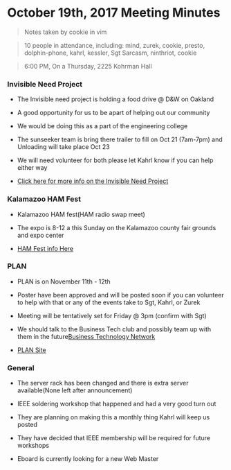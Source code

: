 # October 19th, 2017 Meeting Minutes
> Notes taken by cookie in vim

> 10 people in attendance, including: mind, zurek, cookie, presto, dolphin-phone, kahrl, kessler, Sgt Sarcasm, ninthriot, cookie

> 6:00 PM, On a Thursday, 2225 Kohrman Hall


### Invisible Need Project

- The Invisible need project is holding a food drive @ D&W on Oakland

- A good opportunity for us to be apart of helping out our community

- We would be doing this as a part of the engineering college

- The sunseeker team is bring there trailer to fill on Oct 21 (7am-7pm) and Unloading will take place Oct 23

- We will need volunteer for both please let Kahrl know if you can help either way

- [Click here for more info on the Invisible Need Project](http://www.mywmu.com/s/1428/gid2/index.aspx?sid=1428&gid=2&pgid=2030)


### Kalamazoo HAM Fest

- Kalamazoo HAM fest(HAM radio swap meet)

- The expo is 8-12 a this  Sunday on the Kalamazoo county fair grounds and expo center

- [HAM Fest info Here](http://www.kalamazoohamfest.org/)


### PLAN

- PLAN is on  November 11th - 12th

- Poster have been approved and  will be posted soon if you can volunteer to help with that or any of the events take to Sgt, Kahrl, or Zurek

- Meeting will be tentatively set for Friday @ 3pm (confirm with Sgt)

- We should talk to the Business Tech club and possibly team up with them in the future[Business Technology Network](https://www.facebook.com/groups/wmubtn/)

- [PLAN Site](https://whatistheplan.com)

### General 

- The server rack has been changed and there is extra server available(None left after announcement)

- IEEE soldering workshop that happened and had a very good turn out

- They are planning on making this a monthly thing Kahrl will keep us posted

- They have decided that IEEE membership will be required for future workshops

- Eboard is currently looking for a new Web Master

